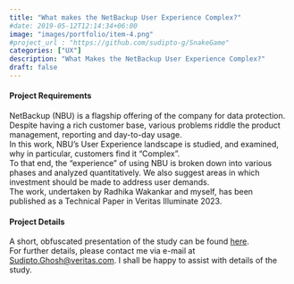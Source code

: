 ```yaml
---
title: "What makes the NetBackup User Experience Complex?"
#date: 2019-05-12T12:14:34+06:00
image: "images/portfolio/item-4.png"
#project_url : "https://github.com/sudipto-g/SnakeGame"
categories: ["UX"]
description: "What Makes the NetBackup User Experience Complex?"
draft: false
---
```


#### Project Requirements

NetBackup (NBU) is a flagship offering of the company for data protection. Despite having a rich customer base, various problems riddle the product management, reporting and day-to-day usage.  
In this work, NBU’s User Experience landscape is studied, and examined, why in particular, customers find it “Complex”.  
To that end, the “experience” of using NBU is broken down into various phases and analyzed quantitatively. We also suggest areas in which investment should be made to address user demands.  
The work, undertaken by Radhika Wakankar and myself, has been published as a Technical Paper in Veritas Illuminate 2023.   

#### Project Details

A short, obfuscated presentation of the study can be found [here](https://drive.google.com/file/d/1g_8N5bp-9lzd93W_LAezCrbWYpgbcahO/view?usp=sharing).    
For further details, please contact me via e-mail at Sudipto.Ghosh@veritas.com. I shall be happy to assist with details of the study.  
